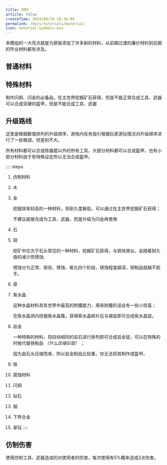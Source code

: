 ```yaml
---
title: 材料
article: false
createTime: 2024/09/29 19:36:09
permalink: /docs/tutorials/material/
icon: material-symbols:box
---
```

本模组的一大亮点就是为原版添加了许多新的材料，从前期过渡的廉价材料到后期的毕业材料都有涉及。

## 普通材料
<CardGrid>
<LinkCard title="仿制材料" href="/docs/tutorials/material/imitations" description="最劣质的一类材料，可以在奖励箱等战利品箱中获取，隐年组的发癫之作，使用时那低劣的工艺甚至会伤到你自己" />
<LinkCard title="木" href="/docs/tutorials/material/wooden" description="简单易得的材料，砍伐树木获得，也是你冒险之旅的起点" />
<LinkCard title="金" href="/docs/tutorials/material/golden" description="挖掘效率较高的一种材料，但耐久度极低。可以通过在主世界挖掘矿石获得" />
<LinkCard title="石" href="/docs/tutorials/material/stone" description="挖矿中地下随处可见的一种材料，在某个异世界你甚至可以将这些石头进行压缩，获得更强力的材料" />
<LinkCard title="铜" href="/docs/tutorials/material/copper" description="挖矿中仅次于石头常见的一种材料，挖掘矿石获得，与铜块类似，会随着耐久值的减少而锈蚀" />
<LinkCard title="骨" href="/docs/tutorials/material/bone" description="古人用骨片占卜，而今天的人们则将骨头在工作台上加工成骨片，再制成工具与武器" />
<LinkCard title="紫水晶" href="/docs/tutorials/material/amethyst" description="这种水晶材料具有世界中最高的附魔能力，用来附魔的话会有一些小惊喜" />
<LinkCard title="岩金" href="/docs/tutorials/material/over_metal" description="一种特殊的材料，将四块相同的岩石进行排列即可合成岩金锭，可以在特殊的时候代替铁制品" />
<LinkCard title="闪金" href="/docs/tutorials/material/flash_metal" description="闪金工具与金制工具一样顺手，但不像金制工具那么易碎，你可以在在炼金台上用金锭与锡锭合成闪金锭" />
<LinkCard title="铁" href="/docs/tutorials/material/iron" description="这种物质来自于星海之间，如今成为了大陆上最常见的材料，可以用过挖掘矿石获得" />
<LinkCard title="腐蚀材料" href="/docs/tutorials/material/corrosion" description="具有腐蚀性的材料，由腐肉、铜锭、锡锭合成而来，因为其具有腐蚀性，你无法将其制作为盔甲" />
<LinkCard title="闪铜" href="/docs/tutorials/material/flash_copper" description="经过升级的铜质材料，你可以炼金台上用铜锭与锡锭来合成闪铜锭，不再会随耐久而锈蚀" />
<LinkCard title="钻石" href="/docs/tutorials/material/diamond" description="曾是人们认为的世界上最坚硬的材料，挖掘矿石获得" />
<LinkCard title="钢" href="/docs/tutorials/material/steel" description="一种坚硬的金属，获得方式较为复杂" />
<LinkCard title="下界合金" href="/docs/tutorials/material/netherite" description="来自于下界的金属" />
<LinkCard title="翠珏" href="/docs/tutorials/material/smaragdus" description="这个世界被允许的最强悍的材料，由绿宝石、钻石和在远古萃华在炼金台上合成而来" />
</CardGrid>

## 特殊材料
<CardGrid>
<Card title="锡">
  制作闪铜、闪金的必备品，在主世界挖掘矿石获得，但是不能正常合成工具、武器
</Card>
<Card title="红宝石">
  可以合成坚硬的盔甲，但是不能合成工具、武器
</Card>
</CardGrid>

## 升级路线
这里是根据数值排列的升级顺序，游戏内任务指引根据玩家游玩情况对升级顺序进行了一些微调，但差别不大。

所有材料都可以合成除撬棍以外的所有工具，大部分材料都可以合成盔甲，也有小部分材料由于有特殊设定所以无法合成盔甲。

:::: steps
1. 仿制材料

2. 木

3. 金
   
   挖掘效率较高的一种材料，但耐久度极低。可以通过在主世界挖掘矿石获得；
   
   不建议直接合成为工具、武器，而是升级为闪金再使用

4. 石

5. 铜

   挖矿中仅次于石头常见的一种材料，挖掘矿石获得，与铜块类似，会随着耐久值的减少而锈蚀;

   锈蚀分为正常、斑驳、锈蚀、氧化四个阶段，锈蚀程度越深，铜制品就越不趁手。

6. 骨

7. 紫水晶

   这种水晶材料具有世界中最高的附魔能力，用来附魔的话会有一些小惊喜；

   在紫水晶洞内挖掘紫水晶簇，获得紫水晶碎片后与锡锭即可合成紫水晶锭。

8. 岩金
   
   一种特殊的材料，将四块相同的岩石进行排列即可合成岩金锭，可以在特殊的时候代替铁制品 *（什么压缩石锭）* ；

   因为由石头压缩而来，所以岩金制品比较重，你无法将其制作成盔甲。

9. 铁

10. 腐蚀材料

11. 闪铜

12. 钻石

13. 钢

14. 下界合金

15. 翠珏
::::

## 仿制伤害
使用仿制工具、武器造成的对使用者的伤害，每次使用有5%概率造成2点伤害。